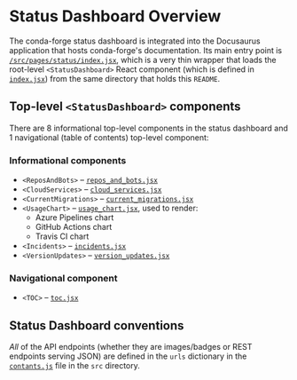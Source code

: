 # Status Dashboard Overview

The conda-forge status dashboard is integrated into the Docusaurus application that hosts conda-forge's documentation. Its main entry point is [`/src/pages/status/index.jsx`](/src/pages/status/index.jsx), which is a very thin wrapper that loads the root-level `<StatusDashboard>` React component (which is defined in [`index.jsx`](index.jsx)) from the same directory that holds this `README`.

## Top-level `<StatusDashboard>` components

There are 8 informational top-level components in the status dashboard and 1 navigational (table of contents) top-level component:

### Informational components

- `<ReposAndBots>` – [`repos_and_bots.jsx`](repos_and_bots.jsx)
- `<CloudServices>` – [`cloud_services.jsx`](cloud_services.jsx)
- `<CurrentMigrations>` – [`current_migrations.jsx`](current_migrations.jsx)
- `<UsageChart>` – [`usage_chart.jsx`](usage_chart.jsx), used to render:
  - Azure Pipelines chart
  - GitHub Actions chart
  - Travis CI chart
- `<Incidents>` – [`incidents.jsx`](incidents.jsx)
- `<VersionUpdates>` – [`version_updates.jsx`](version_updates.jsx)

### Navigational component

- `<TOC>` – [`toc.jsx`](toc.jsx)

## Status Dashboard conventions

_All_ of the API endpoints (whether they are images/badges or REST endpoints serving JSON) are defined in the `urls` dictionary in the [`contants.js`](/src/constants.js) file in the `src` directory.
